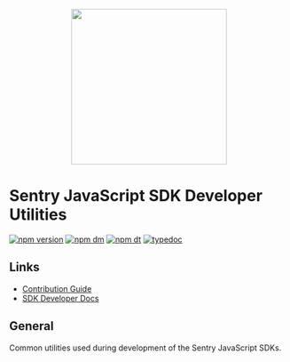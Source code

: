 <p align="center">
  <a href="https://sentry.io" target="_blank" align="center">
    <img src="https://sentry-brand.storage.googleapis.com/sentry-logo-black.png" width="280">
  </a>
  <br />
</p>

# Sentry JavaScript SDK Developer Utilities

[![npm version](https://img.shields.io/npm/v/@sentry-internal/dev-utils.svg)](https://www.npmjs.com/package/@sentry-internal/dev-utils)
[![npm dm](https://img.shields.io/npm/dm/@sentry-internal/dev-utils.svg)](https://www.npmjs.com/package/@sentry-internal/dev-utils)
[![npm dt](https://img.shields.io/npm/dt/@sentry-internal/dev-utils.svg)](https://www.npmjs.com/package/@sentry-internal/dev-utils)
[![typedoc](https://img.shields.io/badge/docs-typedoc-blue.svg)](http://getsentry.github.io/sentry-javascript/)

## Links

- [Contribution Guide](https://github.com/getsentry/sentry-javascript/blob/master/CONTRIBUTING.md)
- [SDK Developer Docs](https://develop.sentry.dev/sdk/)

## General

Common utilities used during development of the Sentry JavaScript SDKs.
